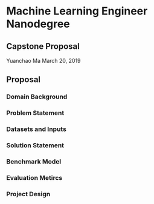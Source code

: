 # Machine Learning Engineer Nanodegree
## Capstone Proposal
Yuanchao Ma
March 20, 2019
## Proposal
### Domain Background
### Problem Statement
### Datasets and Inputs
### Solution Statement
### Benchmark Model
### Evaluation Metircs
### Project Design

